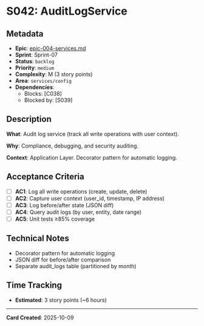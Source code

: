 # S042: AuditLogService

## Metadata

- **Epic**: [epic-004-services.md](../../02_epics/epic-004-services.md)
- **Sprint**: Sprint-07
- **Status**: `backlog`
- **Priority**: `medium`
- **Complexity**: M (3 story points)
- **Area**: `services/config`
- **Dependencies**:
    - Blocks: [C038]
    - Blocked by: [S039]

## Description

**What**: Audit log service (track all write operations with user context).

**Why**: Compliance, debugging, and security auditing.

**Context**: Application Layer. Decorator pattern for automatic logging.

## Acceptance Criteria

- [ ] **AC1**: Log all write operations (create, update, delete)
- [ ] **AC2**: Capture user context (user_id, timestamp, IP address)
- [ ] **AC3**: Log before/after state (JSON diff)
- [ ] **AC4**: Query audit logs (by user, entity, date range)
- [ ] **AC5**: Unit tests ≥85% coverage

## Technical Notes

- Decorator pattern for automatic logging
- JSON diff for before/after comparison
- Separate audit_logs table (partitioned by month)

## Time Tracking

- **Estimated**: 3 story points (~6 hours)

---
**Card Created**: 2025-10-09
